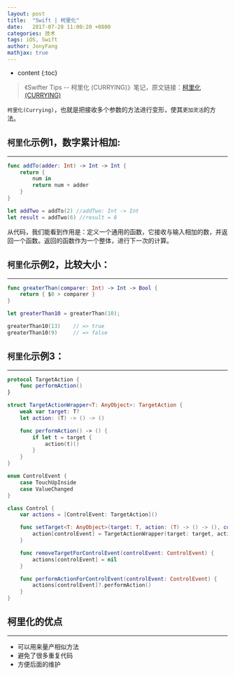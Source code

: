 ```yaml
---
layout: post
title:  "Swift | 柯里化"
date:   2017-07-28 11:00:20 +0800
categories: 技术
tags: iOS, Swift
author: JonyFang
mathjax: true
---
```


* content
{:toc}

> 《Swifter Tips -- 柯里化 (CURRYING)》笔记，原文链接：[柯里化 (CURRYING)](http://swifter.tips/currying/)

`柯里化(Currying)`，也就是把接收多个参数的方法进行变形，使其`更加灵活`的方法。






## `柯里化`示例1，数字累计相加:
----

```swift
func addTo(adder: Int) -> Int -> Int {
    return {
        num in
        return num + adder
    }
}

let addTwo = addTo(2) //addTwo: Int -> Int
let result = addTwo(6) //result = 8
```

从代码，我们能看到作用是：定义一个通用的函数，它接收与输入相加的数，并返回一个函数。返回的函数作为一个整体，进行下一次的计算。


## `柯里化`示例2，比较大小：
----

```swift
func greaterThan(comparer: Int) -> Int -> Bool {
    return { $0 > comparer }
}

let greaterThan10 = greaterThan(10);

greaterThan10(13)    // => true
greaterThan10(9)     // => false
```


## `柯里化`示例3：
----

```swift
protocol TargetAction {
    func performAction()
}

struct TargetActionWrapper<T: AnyObject>: TargetAction {
    weak var target: T?
    let action: (T) -> () -> ()

    func performAction() -> () {
        if let t = target {
            action(t)()
        }
    }
}

enum ControlEvent {
    case TouchUpInside
    case ValueChanged
}

class Control {
    var actions = [ControlEvent: TargetAction]()

    func setTarget<T: AnyObject>(target: T, action: (T) -> () -> (), controlEvent: ControlEvent) {
        action[controlEvent] = TargetActionWrapper(target: target, action: action)
    }

    func removeTargetForControlEvent(controlEvent: ControlEvent) {
        actions[controlEvent] = nil
    }

    func performActionForControlEvent(controlEvent: ControlEvent) {
        actions[controlEvent]?.performAction()
    }
}
```


## 柯里化的优点
----

- 可以用来量产相似方法
- 避免了很多重复代码
- 方便后面的维护



